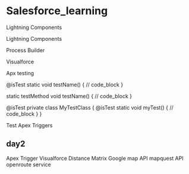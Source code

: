 # Salesforce_learning

Lightning Components

Lightning Components

Process Builder

Visualforce

Apx testing

@isTest static void testName() {
    // code_block
}

static testMethod void testName() {
    // code_block
}


@isTest
private class MyTestClass {
    @isTest static void myTest() {
        // code_block
    }
}


Test Apex Triggers


## day2

Apex Trigger
Visualforce
Distance Matrix
Google map API
mapquest API
openroute service 